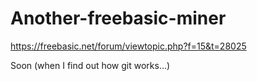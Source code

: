 # Another-freebasic-miner
https://freebasic.net/forum/viewtopic.php?f=15&t=28025

Soon (when I find out how git works...)
